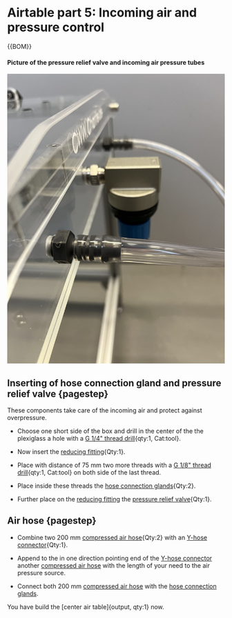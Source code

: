 # Airtable part 5: Incoming air and pressure control

{{BOM}}

#### Picture of the pressure relief valve and incoming air pressure tubes
![](images/desc_06001.jpeg)

## Inserting of hose connection gland and pressure relief valve {pagestep}

These components take care of the incoming air and protect against overpressure.

- Choose one short side of the box and drill in the center of the the plexiglass a hole with a [G 1/4" thread drill](tools.yml#G1_4_thread_drill){qty:1, Cat:tool}. 

- Now insert the [reducing fitting](connectors.yml#R_1_4_R_1_4_reducing_fitting){Qty:1}. 

- Place with distance of 75 mm two more threads with a [G 1/8" thread drill](tools.yml#G1_8_thread_drill){qty:1, Cat:tool} on both side of the last thread. 

- Place inside these threads the [hose connection glands](connectors.yml#SV_Ges_8_R_1_8){Qty:2}. 

- Further place on the [reducing fitting](connectors.yml#R_1_4_R_1_4_reducing_fitting) the [pressure relief valve](connectors.yml#pressure_relief_valve){Qty:1}. 

## Air hose {pagestep}

- Combine two 200 mm [compressed air hose](connectors.yml#compressed_air_hose){Qty:2} with an [Y-hose connector](connectors.yml#YS_Ges_8){Qty:1}. 

- Append to the in one direction pointing end of the [Y-hose connector](connectors.yml#YS_Ges_8) another [compressed air hose](connectors.yml#compressed_air_hose) with the length of your need to the air pressure source. 

- Connect both 200 mm [compressed air hose](connectors.yml#compressed_air_hose) with the [hose connection glands](connectors.yml#SV_Ges_8_R_1_8).



You have build the [center air table]{output, qty:1} now.


